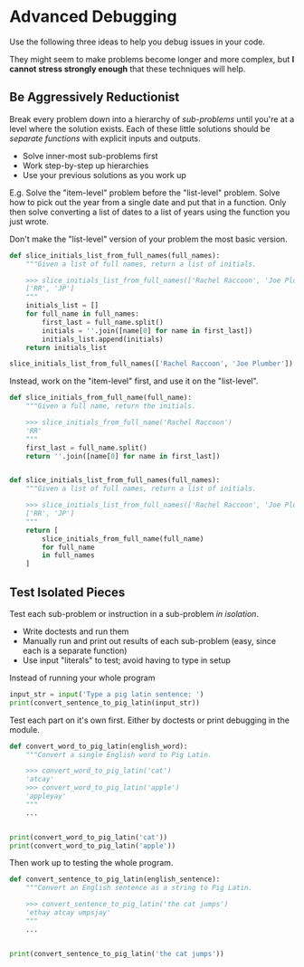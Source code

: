 # Advanced Debugging

Use the following three ideas to help you debug issues in your code.

They might seem to make problems become longer and more complex, but **I cannot stress strongly enough** that these techniques will help.

## Be Aggressively Reductionist

Break every problem down into a hierarchy of _sub-problems_ until you're at a level where the solution exists.
Each of these little solutions should be _separate functions_ with explicit inputs and outputs.

* Solve inner-most sub-problems first
* Work step-by-step up hierarchies
* Use your previous solutions as you work up

E.g. Solve the "item-level" problem before the "list-level" problem.
Solve how to pick out the year from a single date and put that in a function.
Only then solve converting a list of dates to a list of years using the function you just wrote.

Don't make the "list-level" version of your problem the most basic version.

```py
def slice_initials_list_from_full_names(full_names):
    """Given a list of full names, return a list of initials.

    >>> slice_initials_list_from_full_names(['Rachel Raccoon', 'Joe Plumber'])
    ['RR', 'JP']
    """
    initials_list = []
    for full_name in full_names:
        first_last = full_name.split()
        initials = ''.join([name[0] for name in first_last])
        initials_list.append(initials)
    return initials_list

slice_initials_list_from_full_names(['Rachel Raccoon', 'Joe Plumber'])
```

Instead, work on the "item-level" first, and use it on the "list-level".

```py
def slice_initials_from_full_name(full_name):
    """Given a full name, return the initials.

    >>> slice_initials_from_full_name('Rachel Raccoon')
    'RR'
    """
    first_last = full_name.split()
    return ''.join([name[0] for name in first_last])


def slice_initials_list_from_full_names(full_names):
    """Given a list of full names, return a list of initials.

    >>> slice_initials_list_from_full_names(['Rachel Raccoon', 'Joe Plumber'])
    ['RR', 'JP']
    """
    return [
        slice_initials_from_full_name(full_name)
        for full_name
        in full_names
    ]
```

## Test Isolated Pieces

Test each sub-problem or instruction in a sub-problem _in isolation_.

* Write doctests and run them
* Manually run and print out results of each sub-problem (easy, since each is a separate function)
* Use input "literals" to test; avoid having to type in setup

Instead of running your whole program

```py
input_str = input('Type a pig latin sentence: ')
print(convert_sentence_to_pig_latin(input_str))
```

Test each part on it's own first.
Either by doctests or print debugging in the module.

```py
def convert_word_to_pig_latin(english_word):
    """Convert a single English word to Pig Latin.

    >>> convert_word_to_pig_latin('cat')
    'atcay'
    >>> convert_word_to_pig_latin('apple')
    'appleyay'
    """
    ...


print(convert_word_to_pig_latin('cat'))
print(convert_word_to_pig_latin('apple'))
```

Then work up to testing the whole program.

```py
def convert_sentence_to_pig_latin(english_sentence):
    """Convert an English sentence as a string to Pig Latin.

    >>> convert_sentence_to_pig_latin('the cat jumps')
    'ethay atcay umpsjay'
    """
    ...


print(convert_sentence_to_pig_latin('the cat jumps'))
```
